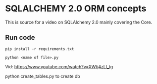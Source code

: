 # SQLALCHEMY 2.0 ORM concepts
This is source for a video on SQLAlchemy 2.0 mainly covering the Core.

## Run code 
```
pip install -r requirements.txt
```

```
python <name of file>.py
```

Vid: 
https://www.youtube.com/watch?v=XWtj4zLl_tg

python create_tables.py to create db